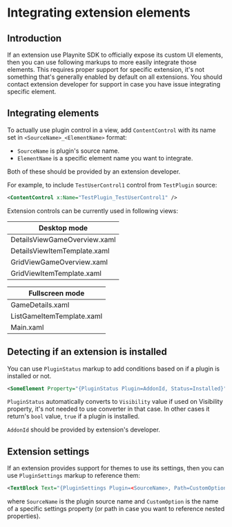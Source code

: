 Integrating extension elements
=====================

Introduction
---------------------

If an extension use Playnite SDK to officially expose its custom UI elements, then you can use following markups to more easily integrate those elements. This requires proper support for specific extension, it's not something that's generally enabled by default on all extensions. You should contact extension developer for support in case you have issue integrating specific element.

Integrating elements
---------------------

To actually use plugin control in a view, add `ContentControl` with its name set in `<SourceName>_<ElementName>` format:

- `SourceName` is plugin's source name.
- `ElementName` is a specific element name you want to integrate.

Both of these should be provided by an extension developer.

For example, to include `TestUserControl1` control from `TestPlugin` source:

```xml
<ContentControl x:Name="TestPlugin_TestUserControl1" />
```

Extension controls can be currently used in following views:

|Desktop mode |
| --- |
|DetailsViewGameOverview.xaml|
|DetailsViewItemTemplate.xaml|
|GridViewGameOverview.xaml|
|GridViewItemTemplate.xaml|

| Fullscreen mode |
| --- |
| GameDetails.xaml |
| ListGameItemTemplate.xaml |
| Main.xaml |

Detecting if an extension is installed
---------------------

You can use `PluginStatus` markup to add conditions based on if a plugin is installed or not.

```xml
<SomeElement Property="{PluginStatus Plugin=AddonId, Status=Installed}" />
```

`PluginStatus` automatically converts to `Visibility` value if used on Visibility property, it's not needed to use converter in that case. In other cases it return's `bool` value, `true` if a plugin is installed.

`AddonId` should be provided by extension's developer.

Extension settings
---------------------

If an extension provides support for themes to use its settings, then you can use `PluginSettings` markup to reference them:

```xml
<TextBlock Text="{PluginSettings Plugin=<SourceName>, Path=CustomOption}" />
```

where `SourceName` is the plugin source name and `CustomOption` is the name of a specific settings property (or path in case you want to reference nested properties).